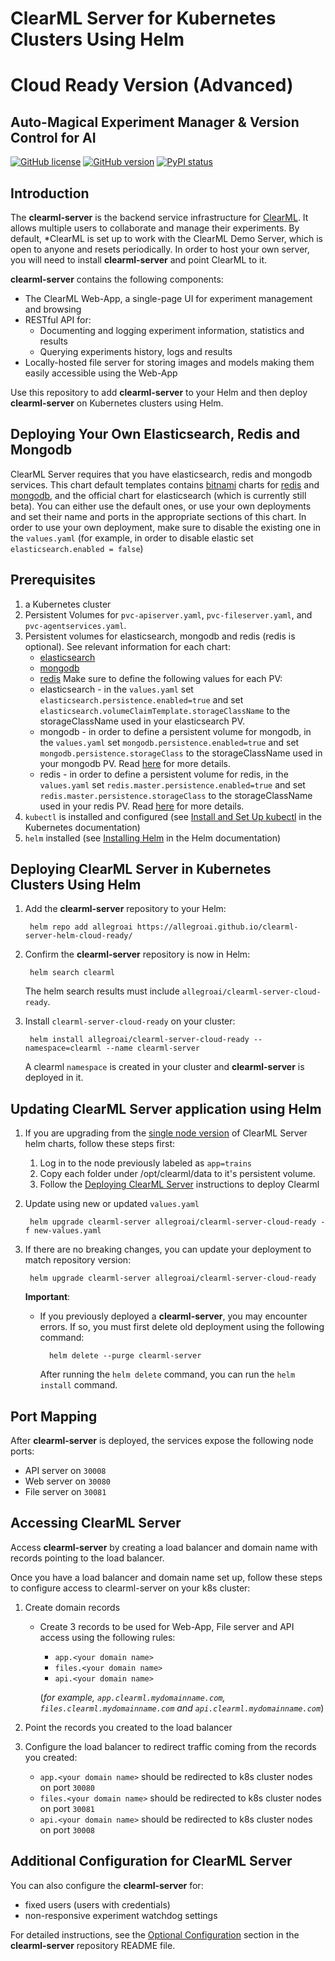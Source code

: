 # ClearML Server for Kubernetes Clusters Using Helm
# Cloud Ready Version (Advanced)
##  Auto-Magical Experiment Manager & Version Control for AI

[![GitHub license](https://img.shields.io/badge/license-SSPL-green.svg)](https://img.shields.io/badge/license-SSPL-green.svg)
[![GitHub version](https://img.shields.io/github/release-pre/allegroai/clearml-server.svg)](https://img.shields.io/github/release-pre/allegroai/clearml-server.svg)
[![PyPI status](https://img.shields.io/badge/status-beta-yellow.svg)](https://img.shields.io/badge/status-beta-yellow.svg)

## Introduction

The **clearml-server** is the backend service infrastructure for [ClearML](https://github.com/allegroai/clearml).
It allows multiple users to collaborate and manage their experiments.
By default, *ClearML is set up to work with the ClearML Demo Server, which is open to anyone and resets periodically. 
In order to host your own server, you will need to install **clearml-server** and point ClearML to it.

**clearml-server** contains the following components:

* The ClearML Web-App, a single-page UI for experiment management and browsing
* RESTful API for:
    * Documenting and logging experiment information, statistics and results
    * Querying experiments history, logs and results
* Locally-hosted file server for storing images and models making them easily accessible using the Web-App

Use this repository to add **clearml-server** to your Helm and then deploy **clearml-server** on Kubernetes clusters using Helm.

## Deploying Your Own Elasticsearch, Redis and Mongodb

ClearML Server requires that you have elasticsearch, redis and mongodb services.
This chart default templates contains [bitnami](https://bitnami.com/) charts for [redis](https://github.com/bitnami/charts/tree/master/bitnami/redis) and [mongodb](https://github.com/bitnami/charts/tree/master/bitnami/mongodb), and the official chart for elasticsearch (which is currently still beta).
You can either use the default ones, or use your own deployments and set their name and ports in the appropriate sections of this chart.
In order to use your own deployment, make sure to disable the existing one in the `values.yaml` (for example, in order to disable elastic set `elasticsearch.enabled = false`) 

## Prerequisites

1. a Kubernetes cluster
1. Persistent Volumes for `pvc-apiserver.yaml`, `pvc-fileserver.yaml`, and `pvc-agentservices.yaml`.
1. Persistent volumes for elasticsearch, mongodb and redis (redis is optional). 
   See relevant information for each chart:
   * [elasticsearch](https://github.com/elastic/helm-charts/blob/7.6.2/elasticsearch/values.yaml)
   * [mongodb](https://github.com/bitnami/charts/tree/master/bitnami/mongodb#parameters)
   * [redis](https://github.com/bitnami/charts/tree/master/bitnami/redis#parameters)
   Make sure to define the following values for each PV: 
   * elasticsearch - in the `values.yaml` set `elasticsearch.persistence.enabled=true` and set `elasticsearch.volumeClaimTemplate.storageClassName` to the storageClassName used in your elasticsearch PV.
   * mongodb - in order to define a persistent volume for mongodb, in the `values.yaml` set `mongodb.persistence.enabled=true` and set `mongodb.persistence.storageClass` to the storageClassName used in your mongodb PV.
     Read [here](https://github.com/bitnami/charts/tree/master/bitnami/mongodb#parameters) for more details.
   * redis - in order to define a persistent volume for redis, in the `values.yaml` set `redis.master.persistence.enabled=true` and set `redis.master.persistence.storageClass` to the storageClassName used in your redis PV.
     Read [here](https://github.com/bitnami/charts/tree/master/bitnami/redis#parameters) for more details.
1. `kubectl` is installed and configured (see [Install and Set Up kubectl](https://kubernetes.io/docs/tasks/tools/install-kubectl/) in the Kubernetes documentation)
1. `helm` installed (see [Installing Helm](https://helm.sh/docs/using_helm/#installing-helm) in the Helm documentation)

## Deploying ClearML Server in Kubernetes Clusters Using Helm 
 
1. Add the **clearml-server** repository to your Helm:

        helm repo add allegroai https://allegroai.github.io/clearml-server-helm-cloud-ready/

1. Confirm the **clearml-server** repository is now in Helm:

        helm search clearml

    The helm search results must include `allegroai/clearml-server-cloud-ready`.

1. Install `clearml-server-cloud-ready` on your cluster:

        helm install allegroai/clearml-server-cloud-ready --namespace=clearml --name clearml-server

    A  clearml `namespace` is created in your cluster and **clearml-server** is deployed in it.
   
        
## Updating ClearML Server application using Helm

1. If you are upgrading from the [single node version](https://github.com/allegroai/clearml-server-helm) of ClearML Server helm charts, follow these steps first:

    1. Log in to the node previously labeled as `app=trains`
    1. Copy each folder under /opt/clearml/data to it's persistent volume. 
    1. Follow the [Deploying ClearML Server](##-Deploying-ClearML-Server-in-Kubernetes-Clusters-Using-Helm) instructions to deploy Clearml

1. Update using new or updated `values.yaml`
        
        helm upgrade clearml-server allegroai/clearml-server-cloud-ready -f new-values.yaml
        
1. If there are no breaking changes, you can update your deployment to match repository version:

        helm upgrade clearml-server allegroai/clearml-server-cloud-ready
   
   **Important**: 
        
    * If you previously deployed a **clearml-server**, you may encounter errors. If so, you must first delete old deployment using the following command:
    
            helm delete --purge clearml-server
            
        After running the `helm delete` command, you can run the `helm install` command.
        
## Port Mapping

After **clearml-server** is deployed, the services expose the following node ports:

* API server on `30008`
* Web server on `30080`
* File server on `30081`

## Accessing ClearML Server

Access **clearml-server** by creating a load balancer and domain name with records pointing to the load balancer.

Once you have a load balancer and domain name set up, follow these steps to configure access to clearml-server on your k8s cluster:

1. Create domain records

   * Create 3 records to be used for Web-App, File server and API access using the following rules: 
     * `app.<your domain name>` 
     * `files.<your domain name>`
     * `api.<your domain name>`
     
     (*for example, `app.clearml.mydomainname.com`, `files.clearml.mydomainname.com` and `api.clearml.mydomainname.com`*)
2. Point the records you created to the load balancer
3. Configure the load balancer to redirect traffic coming from the records you created:
     * `app.<your domain name>` should be redirected to k8s cluster nodes on port `30080`
     * `files.<your domain name>` should be redirected to k8s cluster nodes on port `30081`
     * `api.<your domain name>` should be redirected to k8s cluster nodes on port `30008`

## Additional Configuration for ClearML Server

You can also configure the **clearml-server** for:
 
* fixed users (users with credentials)
* non-responsive experiment watchdog settings
 
For detailed instructions, see the [Optional Configuration](https://github.com/allegroai/clearml-server#optional-configuration) section in the **clearml-server** repository README file.
